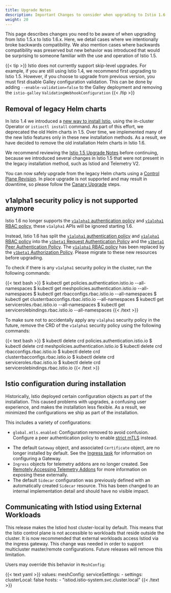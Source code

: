```yaml
---
title: Upgrade Notes
description: Important Changes to consider when upgrading to Istio 1.6.
weight: 20
---
```


This page describes changes you need to be aware of when upgrading from Istio
1.5.x to Istio 1.6.x. Here, we detail cases where we intentionally broke backwards
compatibility. We also mention cases where backwards compatibility was preserved
but new behavior was introduced that would be surprising to someone familiar with
the use and operation of Istio 1.5.

{{< tip >}}
Istio does not currently support skip-level upgrades. For example, if you are still using Istio 1.4, we recommend first upgrading to Istio 1.5. However, if you choose to upgrade from previous version, you must first disable Galley configuration validation. This can be done by adding `--enable-validation=false` to the Galley deployment and removing the `istio-galley` `ValidatingWebhookConfiguration`
{{< /tip >}}

## Removal of legacy Helm charts

In Istio 1.4 we introduced a [new way to install Istio](/blog/2019/introducing-istio-operator/), using the in-cluster Operator or `istioctl install` command. As part of this effort, we deprecated the old Helm charts in 1.5. Over time, we implemented many of the new Istio features only in these new installation methods. As a result, we have decided to remove the old installation Helm charts in Istio 1.6.

We recommend reviewing the [Istio 1.5 Upgrade Notes](/news/releases/1.5.x/announcing-1.5/upgrade-notes/#control-plane-restructuring) before continuing, because we introduced several changes in Istio 1.5 that were not present in the legacy installation method, such as Istiod and Telemetry V2.

You can now safely upgrade from the legacy Helm charts using a [Control Plane Revision](/blog/2020/multiple-control-planes/). In place upgrade is not supported and may result in downtime, so please follow the [Canary Upgrade](/docs/setup/upgrade/#canary-upgrades) steps.

## v1alpha1 security policy is not supported anymore

Istio 1.6 no longer supports the [`v1alpha1` authentication policy](https://archive.istio.io/v1.4/docs/reference/config/security/istio.authentication.v1alpha1/) and [`v1alpha1` RBAC policy](https://archive.istio.io/v1.4/docs/reference/config/security/istio.rbac.v1alpha1/), these `v1alpha1` APIs will be ignored starting 1.6.

Instead, Istio 1.6 has split the [`v1alpha1` authentication policy](https://archive.istio.io/v1.4/docs/reference/config/security/istio.authentication.v1alpha1/) and [`v1alpha1` RBAC policy](https://archive.istio.io/v1.4/docs/reference/config/security/istio.rbac.v1alpha1/) into the [`v1beta1` Request Authentication Policy](/docs/reference/config/security/request_authentication) and the [`v1beta1` Peer Authentication Policy](/docs/reference/config/security/peer_authentication). The [`v1alpha1` RBAC policy](https://archive.istio.io/v1.4/docs/reference/config/security/istio.rbac.v1alpha1/) has been replaced by the [`v1beta1` Authorization Policy](/docs/reference/config/security/authorization-policy/). Please migrate to these new resources before upgrading.

To check if there is any `v1alpha1` security policy in the cluster, run the following commands:

{{< text bash >}}
$ kubectl get policies.authentication.istio.io --all-namespaces
$ kubectl get meshpolicies.authentication.istio.io --all-namespaces
$ kubectl get rbacconfigs.rbac.istio.io --all-namespaces
$ kubectl get clusterrbacconfigs.rbac.istio.io --all-namespaces
$ kubectl get serviceroles.rbac.istio.io --all-namespaces
$ kubectl get servicerolebindings.rbac.istio.io --all-namespaces
{{< /text >}}

To make sure not to accidentally apply any `v1alpha1` security policy in the future, remove the CRD of the `v1alpha1` security policy using the following commands:

{{< text bash >}}
$ kubectl delete crd policies.authentication.istio.io
$ kubectl delete crd meshpolicies.authentication.istio.io
$ kubectl delete crd rbacconfigs.rbac.istio.io
$ kubectl delete crd clusterrbacconfigs.rbac.istio.io
$ kubectl delete crd serviceroles.rbac.istio.io
$ kubectl delete crd servicerolebindings.rbac.istio.io
{{< /text >}}

## Istio configuration during installation

Historically, Istio deployed certain configuration objects as part of the installation. This caused problems with upgrades, a confusing user experience, and makes the installation less flexible. As a result, we minimized the configurations we ship as part of the installation.

This includes a variety of configurations:

- `global.mtls.enabled`: Configuration removed to avoid confusion. Configure a peer authentication policy to enable [strict mTLS](/docs/tasks/security/authentication/authn-policy/#globally-enabling-istio-mutual-tls-in-strict-mode) instead.
* The default `Gateway` object, and associated `Certificate` object, are no longer installed by default. See the [Ingress task](/docs/tasks/traffic-management/ingress/) for information on configuring a Gateway.
* `Ingress` objects for telemetry addons are no longer created. See [Remotely Accessing Telemetry Addons](/docs/tasks/observability/gateways/) for more information on exposing these externally.
* The default `Sidecar` configuration was previously defined with an automatically created `Sidecar` resource. This has been changed to an internal implementation detail and should have no visible impact.

## Communicating with Istiod using External Workloads

This release makes the Istiod host cluster-local by default. This means that the Istio control plane is not accessible to workloads that reside outside the cluster. It is now recommended that external workloads access Istiod via the ingress gateway. This change was needed in order to support multicluster master/remote configurations. Future releases will remove this limitation.

Users may override this behavior in `MeshConfig`:

{{< text yaml >}}
values:
  meshConfig:
    serviceSettings:
      - settings:
          clusterLocal: false
        hosts:
          - "istiod.istio-system.svc.cluster.local"
{{< /text >}}
